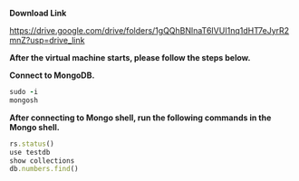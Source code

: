 **Download Link**  <br />

https://drive.google.com/drive/folders/1gQQhBNlnaT6IVUI1nq1dHT7eJyrR2mnZ?usp=drive_link

**After the virtual machine starts, please follow the steps below.** <br />



**Connect to MongoDB.** <br />
```ruby
sudo -i
mongosh
```

**After connecting to Mongo shell, run the following commands in the Mongo shell.**
```ruby
rs.status()
use testdb
show collections
db.numbers.find()
```
